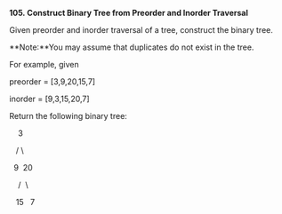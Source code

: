 **105. Construct Binary Tree from Preorder and Inorder Traversal**


Given preorder and inorder traversal of a tree, construct the binary tree.

**Note:**You may assume that duplicates do not exist in the tree.

For example, given

preorder = [3,9,20,15,7]

inorder = [9,3,15,20,7]

Return the following binary tree:

    3

   / \

  9  20

    /  \

   15   7
